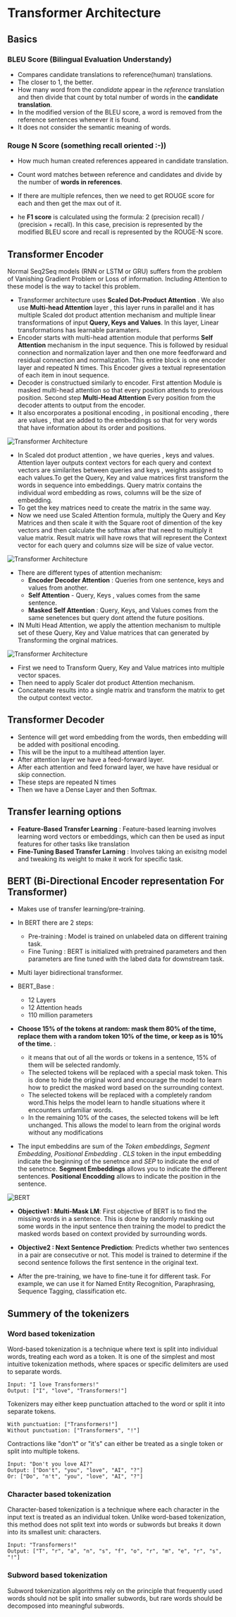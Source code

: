 # Transformer Architecture

## Basics

### BLEU Score (Bilingual Evaluation Understandy)
  - Compares candidate translations to reference(human) translations.
  - The closer to 1, the better.
  - How many word from the *candidate* appear in the *reference* translation and then divide that count by total number of words in the **candidate translation**.
  - In the modified version of the BLEU score, a word is removed from the reference sentences whenever it is found.
  - It does not consider the semantic meaning of words.
    
### Rouge N Score (something recall oriented :-))
  - How much human created references appeared in candidate translation.
  - Count word matches between reference and candidates and divide by the number of **words in references**.
  - If there are multiple refences, then we need to get ROUGE score for each and then get the max out of it.
    
- he **F1 score** is calculated using the formula: 2 (precision recall) / (precision + recall). In this case, precision is represented by the modified BLEU score and recall is represented by the ROUGE-N score.

## Transformer Encoder

Normal Seq2Seq models (RNN or LSTM or GRU) suffers from the problem of Vanishing Gradient Problem or Loss of information. Including Attention to these model is the way to tackel this problem.
- Transformer architecture uses **Scaled Dot-Product Attention** . We also use **Multi-head Attention** layer , this layer runs in parallel and it has multiple Scaled dot product attention mechanism and multiple linear transformations of input **Query, Keys and Values**.  In this layer, Linear transformations has learnable paramaters.
- Encoder starts with multi-head attention module that performs **Self Attention** mechanism in the input sequence. This is followed by residual connection and normalization layer and then one more feedforward and residual connection and normalization. This entire block is one encoder layer and repeated N times. This Encoder gives a textual representation of each item in inout sequence.
- Decoder is constructued similarly to encoder. First attention Module is masked multi-head attention so that every position attends to previous position. Second step  **Multi-Head Attention** Every position from the decoder attents to output from the encoder. 
- It also encorporates a positional encoding , in positional encoding , there are values , that are added to the embeddings so that for very words that have information about its order and positions.
  
![Transformer Architecture](assests/transformer.JPG)

-  In Scaled dot product attention , we have queries , keys and values. Attention layer outputs context vectors for each query and context vectors are similarites between queries and keys , weights assigned to each values.To get the Query, Key and value matrices first transform the words in sequence into embeddings. Query matrix contains the individual word embedding as rows, columns will be the size of embedding.
-  To get the key matrices need to create the matrix in the same way.
-  Now we need use Scaled Attention formula,  multiply the Query and Key Matrices and then scale it with the Square root of dimention of the key vectors and then calculate the softmax after that need to multiply it value matrix. Result matrix will have rows that will represent the Context vector for each query and columns size will be size of value vector.
  
![Transformer Architecture](assests/softmax.JPG)

- There are different types of attention mechanism:
    - **Encoder Decoder Attention** : Queries from one sentence, keys and values from another.
    - **Self Attention** - Query, Keys , values comes from the same sentence.
    - **Masked Self Attention** : Query, Keys, and Values comes from the same senetences but query dont attend the future positions.
-  IN Multi Head Attention, we apply the attention mechanism to multiple set of these Query, Key and Value matrices that can generated by Transforming the orginal matrices.
  
![Transformer Architecture](assests/multihead.JPG)

- First we need to Transform Query, Key and Value matrices into multiple vector spaces.
- Then need to apply Scaler dot product Attention mechanism.
- Concatenate results into a single matrix and transform the matrix to get the output context vector.

## Transformer Decoder
  - Sentence will get word embedding from the words, then embedding will be added with positional encoding.
  - This will be the input to a multihead attention layer.
  - After attention layer we have a feed-forward layer.
  - After each attention and feed forward layer, we have have residual or skip connection.
  - These steps are repeated N times
  - Then we have a Dense Layer and then Softmax.

## Transfer learning options 
  - **Feature-Based Transfer Learning** : Feature-based learning involves learning word vectors or embeddings, which can then be used as input features for other tasks like translation
  - **Fine-Tuning Based Transfer Larning** : Involves taking an exisitng model and tweaking its weight to make it work for specific task.

## BERT (Bi-Directional Encoder representation For Transformer)

  - Makes use of transfer learning/pre-training.
  - In BERT there are 2 steps:
    - Pre-training : Model is trained on unlabeled data on different training task. 
    - Fine Tuning  : BERT is initialized with pretrained parameters and then parameters are fine tuned with the labed data for downstream task.
  - Multi layer bidirectional transformer.
  - BERT_Base :
    - 12 Layers
    - 12 Attention heads
    - 110 million parameters
      
  - **Choose 15% of the tokens at random: mask them 80% of the time, replace them with a random token 10% of the time, or keep as is 10% of the time.** :
    -  it means that out of all the words or tokens in a sentence, 15% of them will be selected randomly.
    -  The selected tokens will be replaced with a special mask token. This is done to hide the original word and encourage the model to learn how to predict the masked word based on the surrounding context.
    -  The selected tokens will be replaced with a completely random word.This helps the model learn to handle situations where it encounters unfamiliar words.
    -  In the remaining 10% of the cases, the selected tokens will be left unchanged. This allows the model to learn from the original words without any modifications

  - The input embeddins are sum of the *Token embeddings*, *Segment Embedding*, *Positional Embedding* . *CLS* token in the input embedding indicate the beginning of the senetnce and *SEP* to indicate the end of the senetnce. **Segment Embeddings** allows you to indicate the different sentences. **Positional Encodding** allows to indicate the position in the sentence. 

![BERT](assests/BERT.JPG)

- **Objective1 : Multi-Mask LM**: First objective of BERT is to find the missing words in a sentence. This is done by randomly masking out some words in the input sentence then training the model to predict the masked words  based on context provided by surrounding words. 

- **Objective2 : Next Sentence Prediction**: Predicts whether two sentences in a pair are consecutive or not. This model is trained to determine if the second sentence follows the first sentence in the original text.

- After the pre-training, we have to fine-tune it for different task. For example, we can use it for Named Entity Recognition, Paraphrasing, Sequence Tagging, classification etc.


## Summery of the tokenizers 
### Word based tokenization 
Word-based tokenization is a technique where text is split into individual words, treating each word as a token. It is one of the simplest and most intuitive tokenization methods, where spaces or specific delimiters are used to separate words.

```
Input: "I love Transformers!"
Output: ["I", "love", "Transformers!"]
```
Tokenizers may either keep punctuation attached to the word or split it into separate tokens.

```
With punctuation: ["Transformers!"]
Without punctuation: ["Transformers", "!"]
```
Contractions like "don't" or "it's" can either be treated as a single token or split into multiple tokens.
```
Input: "Don't you love AI?"
Output: ["Don't", "you", "love", "AI", "?"] 
Or: ["Do", "n't", "you", "love", "AI", "?"]
```

### Character based tokenization

Character-based tokenization is a technique where each character in the input text is treated as an individual token. Unlike word-based tokenization, this method does not split text into words or subwords but breaks it down into its smallest unit: characters.

```
Input: "Transformers!"
Output: ["T", "r", "a", "n", "s", "f", "o", "r", "m", "e", "r", "s", "!"]

```

### Subword based tokenization
Subword tokenization algorithms rely on the principle that frequently used words should not be split into smaller subwords, but rare words should be decomposed into meaningful subwords.
     
